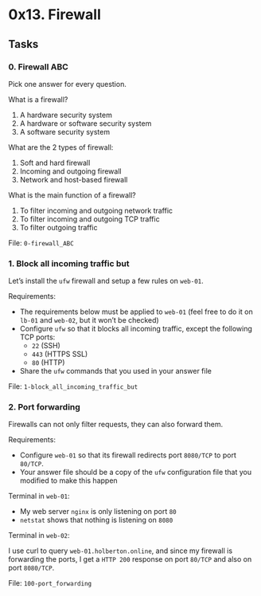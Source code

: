 <h1>0x13. Firewall</h1>
<h2>Tasks</h2>
  <h3>
    0. Firewall ABC
  </h3>
  <p>Pick one answer for every question.</p>
<p>What is a firewall?</p>
<ol>
<li>A hardware security system</li>
<li>A hardware or software security system</li>
<li>A software security system</li>
</ol>
<p>What are the 2 types of firewall:</p>
<ol>
<li>Soft and hard firewall</li>
<li>Incoming and outgoing firewall</li>
<li>Network and host-based firewall</li>
</ol>
<p>What is the main function of a firewall?</p>
<ol>
<li>To filter incoming and outgoing network traffic</li>
<li>To filter  incoming and outgoing TCP traffic</li>
<li>To  filter outgoing traffic</li>
</ol>
        <p>File: <code>0-firewall_ABC</code></p>
  <h3>
    1. Block all incoming traffic but
  </h3>
  <p>Let&rsquo;s install the <code>ufw</code> firewall and setup a few rules on <code>web-01</code>.</p>
<p>Requirements:</p>
<ul>
<li>The requirements below must be applied to <code>web-01</code> (feel free to do it on <code>lb-01</code> and <code>web-02</code>, but it won&rsquo;t be checked)</li>
<li>Configure <code>ufw</code> so that it blocks all incoming traffic, except the following TCP ports:
<ul>
<li><code>22</code> (SSH)</li>
<li><code>443</code> (HTTPS SSL)</li>
<li><code>80</code> (HTTP)</li>
</ul></li>
<li>Share the <code>ufw</code> commands that you used in your answer file</li>
</ul>
        <p>File: <code>1-block_all_incoming_traffic_but</code></p>
  <h3>
    2. Port forwarding
  </h3>
  <p>Firewalls can not only filter requests, they can also forward them.</p>
<p>Requirements:</p>
<ul>
<li>Configure <code>web-01</code> so that its firewall redirects port <code>8080/TCP</code> to port <code>80/TCP</code>.</li>
<li>Your answer file should be a copy of the <code>ufw</code> configuration file that you modified to make this happen</li>
</ul>
<p>Terminal in <code>web-01</code>:</p>
<ul>
<li>My web server <code>nginx</code> is only listening on port <code>80</code></li>
<li><code>netstat</code> shows that nothing is listening on <code>8080</code></li>
</ul>
<p>Terminal in <code>web-02</code>:</p>
<p>I use curl to query <code>web-01.holberton.online</code>, and since my firewall is forwarding the ports, I get a <code>HTTP 200</code> response on port <code>80/TCP</code> and also on port <code>8080/TCP</code>.</p>
        <p>File: <code>100-port_forwarding</code></p>
